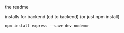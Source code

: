 the readme


installs for backend (cd to backend) (or just npm install)
```
npm install express --save-dev nodemon
```